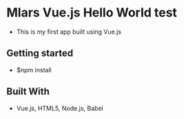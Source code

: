 # Mlars Vue.js Hello World test
- This is my first app built using Vue.js

## Getting started
- $npm install

## Built With
- Vue.js, HTML5, Node.js, Babel
